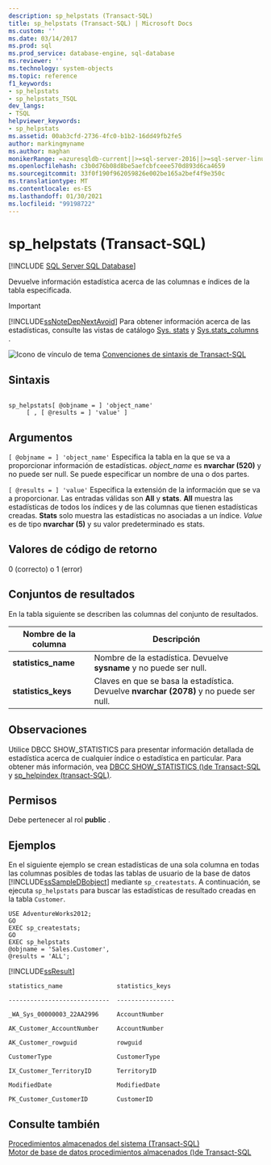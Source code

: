 ```yaml
---
description: sp_helpstats (Transact-SQL)
title: sp_helpstats (Transact-SQL) | Microsoft Docs
ms.custom: ''
ms.date: 03/14/2017
ms.prod: sql
ms.prod_service: database-engine, sql-database
ms.reviewer: ''
ms.technology: system-objects
ms.topic: reference
f1_keywords:
- sp_helpstats
- sp_helpstats_TSQL
dev_langs:
- TSQL
helpviewer_keywords:
- sp_helpstats
ms.assetid: 00ab3cfd-2736-4fc0-b1b2-16dd49fb2fe5
author: markingmyname
ms.author: maghan
monikerRange: =azuresqldb-current||>=sql-server-2016||>=sql-server-linux-2017||=azuresqldb-mi-current
ms.openlocfilehash: c3b0d76b08d8be5aefcbfceee570d893d6ca4659
ms.sourcegitcommit: 33f0f190f962059826e002be165a2bef4f9e350c
ms.translationtype: MT
ms.contentlocale: es-ES
ms.lasthandoff: 01/30/2021
ms.locfileid: "99198722"
---
```

# <a name="sp_helpstats-transact-sql"></a>sp_helpstats (Transact-SQL)
[!INCLUDE [SQL Server SQL Database](../../includes/applies-to-version/sql-asdb.md)]

  Devuelve información estadística acerca de las columnas e índices de la tabla especificada.  
  
> [!IMPORTANT]  
>  [!INCLUDE[ssNoteDepNextAvoid](../../includes/ssnotedepnextavoid-md.md)] Para obtener información acerca de las estadísticas, consulte las vistas de catálogo [Sys. stats](../../relational-databases/system-catalog-views/sys-stats-transact-sql.md) y [Sys.stats_columns](../../relational-databases/system-catalog-views/sys-stats-columns-transact-sql.md) .  
  
 ![Icono de vínculo de tema](../../database-engine/configure-windows/media/topic-link.gif "Icono de vínculo de tema") [Convenciones de sintaxis de Transact-SQL](../../t-sql/language-elements/transact-sql-syntax-conventions-transact-sql.md)  
  
## <a name="syntax"></a>Sintaxis  
  
```  
  
sp_helpstats[ @objname = ] 'object_name'   
     [ , [ @results = ] 'value' ]  
```  
  
## <a name="arguments"></a>Argumentos  
`[ @objname = ] 'object_name'` Especifica la tabla en la que se va a proporcionar información de estadísticas. *object_name* es **nvarchar (520)** y no puede ser null. Se puede especificar un nombre de una o dos partes.  
  
`[ @results = ] 'value'` Especifica la extensión de la información que se va a proporcionar. Las entradas válidas son **All** y **stats**. **All** muestra las estadísticas de todos los índices y de las columnas que tienen estadísticas creadas. **Stats** solo muestra las estadísticas no asociadas a un índice. *Value* es de tipo **nvarchar (5)** y su valor predeterminado es stats.  
  
## <a name="return-code-values"></a>Valores de código de retorno  
 0 (correcto) o 1 (error)  
  
## <a name="result-sets"></a>Conjuntos de resultados  
 En la tabla siguiente se describen las columnas del conjunto de resultados.  
  
|Nombre de la columna|Descripción|  
|-----------------|-----------------|  
|**statistics_name**|Nombre de la estadística. Devuelve **sysname** y no puede ser null.|  
|**statistics_keys**|Claves en que se basa la estadística. Devuelve **nvarchar (2078)** y no puede ser null.|  
  
## <a name="remarks"></a>Observaciones  
 Utilice DBCC SHOW_STATISTICS para presentar información detallada de estadística acerca de cualquier índice o estadística en particular. Para obtener más información, vea [DBCC SHOW_STATISTICS &#40;&#41;de Transact-SQL ](../../t-sql/database-console-commands/dbcc-show-statistics-transact-sql.md) y [sp_helpindex &#40;transact-SQL&#41;](../../relational-databases/system-stored-procedures/sp-helpindex-transact-sql.md).  
  
## <a name="permissions"></a>Permisos  
 Debe pertenecer al rol **public** .  
  
## <a name="examples"></a>Ejemplos  
 En el siguiente ejemplo se crean estadísticas de una sola columna en todas las columnas posibles de todas las tablas de usuario de la base de datos [!INCLUDE[ssSampleDBobject](../../includes/sssampledbobject-md.md)] mediante `sp_createstats`. A continuación, se ejecuta `sp_helpstats` para buscar las estadísticas de resultado creadas en la tabla `Customer`.  
  
```  
USE AdventureWorks2012;  
GO  
EXEC sp_createstats;  
GO  
EXEC sp_helpstats   
@objname = 'Sales.Customer',  
@results = 'ALL';  
```  
  
 [!INCLUDE[ssResult](../../includes/ssresult-md.md)]  
  
 `statistics_name               statistics_keys`  
  
 `----------------------------  ----------------`  
  
 `_WA_Sys_00000003_22AA2996     AccountNumber`  
  
 `AK_Customer_AccountNumber     AccountNumber`  
  
 `AK_Customer_rowguid           rowguid`  
  
 `CustomerType                  CustomerType`  
  
 `IX_Customer_TerritoryID       TerritoryID`  
  
 `ModifiedDate                  ModifiedDate`  
  
 `PK_Customer_CustomerID        CustomerID`  
  
## <a name="see-also"></a>Consulte también  
 [Procedimientos almacenados del sistema &#40;Transact-SQL&#41;](../../relational-databases/system-stored-procedures/system-stored-procedures-transact-sql.md)   
 [Motor de base de datos procedimientos almacenados &#40;&#41;de Transact-SQL ](../../relational-databases/system-stored-procedures/database-engine-stored-procedures-transact-sql.md)  
  
  
